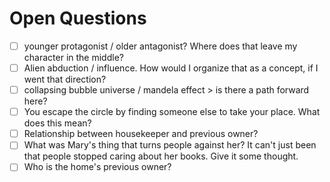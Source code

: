 # Open Questions

- [ ] younger protagonist / older antagonist? Where does that leave my character in the middle?
- [ ] Alien abduction / influence. How would I organize that as a concept, if I went that direction?
- [ ] collapsing bubble universe / mandela effect > is there a path forward here? 
- [ ] You escape the circle by finding someone else to take your place. What does this mean?
- [ ] Relationship between housekeeper and previous owner?
- [ ] What was Mary's thing that turns people against her? It can't just been that people stopped caring about her books. Give it some thought.
- [ ] Who is the home's previous owner?
